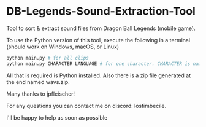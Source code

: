 # DB-Legends-Sound-Extraction-Tool
Tool to sort & extract sound files from Dragon Ball Legends (mobile game).

To use the Python version of this tool, execute the following in a terminal (should work on Windows, macOS, or Linux)

```bash
python main.py # for all clips
python main.py CHARACTER LANGUAGE # for one character. CHARACTER is name of character like shallot and LANGUAGE can either be eng or jpn
```

All that is required is Python installed. Also there is a zip file generated at the end named wavs.zip. 

Many thanks to jpfleischer!

For any questions you can contact me on discord: lostimbecile.

I'll be happy to help as soon as possible
